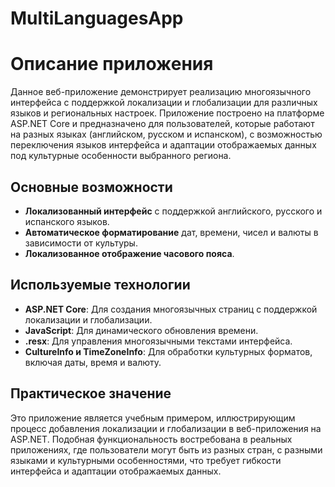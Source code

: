 # MultiLanguagesApp

# Описание приложения

Данное веб-приложение демонстрирует реализацию многоязычного интерфейса с поддержкой локализации и глобализации для различных языков и региональных настроек. Приложение построено на платформе ASP.NET Core и предназначено для пользователей, которые работают на разных языках (английском, русском и испанском), с возможностью переключения языков интерфейса и адаптации отображаемых данных под культурные особенности выбранного региона.

## Основные возможности

- **Локализованный интерфейс** с поддержкой английского, русского и испанского языков.
- **Автоматическое форматирование** дат, времени, чисел и валюты в зависимости от культуры.
- **Локализованное отображение часового пояса**.

## Используемые технологии

- **ASP.NET Core**: Для создания многоязычных страниц с поддержкой локализации и глобализации.
- **JavaScript**: Для динамического обновления времени.
- **.resx**: Для управления многоязычными текстами интерфейса.
- **CultureInfo и TimeZoneInfo**: Для обработки культурных форматов, включая даты, время и валюту.

## Практическое значение

Это приложение является учебным примером, иллюстрирующим процесс добавления локализации и глобализации в веб-приложения на ASP.NET. Подобная функциональность востребована в реальных приложениях, где пользователи могут быть из разных стран, с разными языками и культурными особенностями, что требует гибкости интерфейса и адаптации отображаемых данных.
